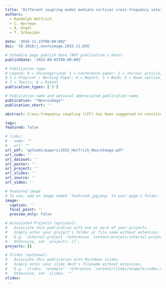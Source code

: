 ```yaml
---
title: 'Different coupling modes mediate cortical cross-frequency interactions'
authors:
  - Randolph Helfrich
  - C. Herrman
  - A. Engel
  - T. Schneider

date: '2016-11-23T00:00:00Z'
doi: '10.1016/j.neuroimage.2015.11.035'

# Schedule page publish date (NOT publication's date).
publishDate: '2022-09-01T00:00:00Z'

# Publication type.
# Legend: 0 = Uncategorized; 1 = Conference paper; 2 = Journal article;
# 3 = Preprint / Working Paper; 4 = Report; 5 = Book; 6 = Book section;
# 7 = Thesis; 8 = Patent
publication_types: ['2']

# Publication name and optional abbreviated publication name.
publication: '*Neuroimage*'
publication_short: ''

abstract: Cross-frequency coupling (CFC) has been suggested to constitute a highly flexible mechanism for cortical information gating and processing, giving rise to conscious perception and various higher cognitive functions in humans. In particular, it might provide an elegant tool for information integration across several spatiotemporal scales within nested or coupled neuronal networks. However, it is currently unknown whether low-frequency (theta/alpha) or high-frequency gamma oscillations orchestrate cross-frequency interactions, raising the question of who is master and who is slave. While correlative evidence suggested that at least two distinct CFC modes exist, namely, phase-amplitude-coupling (PAC) and amplitude-envelope correlations (AEC), it is currently unknown whether they subserve distinct cortical functions. Novel non-invasive brain stimulation tools, such as transcranial alternating current stimulation (tACS), now provide the unique opportunity to selectively entrain the low- or high-frequency component and study subsequent effects on CFC. Here, we demonstrate the differential modulation of CFC during selective entrainment of alpha or gamma oscillations. Our results reveal that entrainment of the low-frequency component increased PAC, where gamma power became preferentially locked to the trough of the alpha oscillation, while gamma-band entrainment enhanced AECs and reduced alpha power. These results provide causal evidence for the functional role of coupled alpha and gamma oscillations for visual processing.

tags:
featured: false

# links:
# - name: ""
#   url: ""
url_pdf: 'uploads/papers/2015_Helfrich_NeuroImage.pdf'
url_code: ''
url_dataset: ''
url_poster: ''
url_project: ''
url_slides: ''
url_source: ''
url_video: ''

# Featured image
# To use, add an image named `featured.jpg/png` to your page's folder.
image:
  caption: ''
  focal_point: ''
  preview_only: false

# Associated Projects (optional).
#   Associate this publication with one or more of your projects.
#   Simply enter your project's folder or file name without extension.
#   E.g. `internal-project` references `content/project/internal-project/index.md`.
#   Otherwise, set `projects: []`.
projects: []

# Slides (optional).
#   Associate this publication with Markdown slides.
#   Simply enter your slide deck's filename without extension.
#   E.g. `slides: "example"` references `content/slides/example/index.md`.
#   Otherwise, set `slides: ""`.
slides:
---
```

